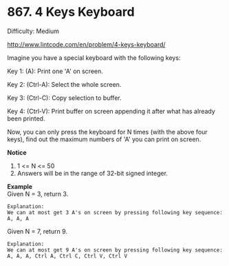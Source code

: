 # 867. 4 Keys Keyboard

Difficulty: Medium

http://www.lintcode.com/en/problem/4-keys-keyboard/

Imagine you have a special keyboard with the following keys:

Key 1: (A): Print one 'A' on screen.

Key 2: (Ctrl-A): Select the whole screen.

Key 3: (Ctrl-C): Copy selection to buffer.

Key 4: (Ctrl-V): Print buffer on screen appending it after what has already been printed.

Now, you can only press the keyboard for N times (with the above four keys), find out the maximum numbers of 'A' you can print on screen.

**Notice**  
1. 1 <= N <= 50
2. Answers will be in the range of 32-bit signed integer.

**Example**  
Given N = 3, return 3.
```
Explanation: 
We can at most get 3 A's on screen by pressing following key sequence:
A, A, A
```
Given N = 7, return 9.
```
Explanation: 
We can at most get 9 A's on screen by pressing following key sequence:
A, A, A, Ctrl A, Ctrl C, Ctrl V, Ctrl V
```
